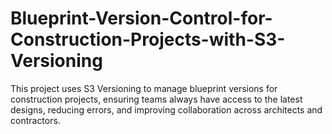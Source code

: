 # Blueprint-Version-Control-for-Construction-Projects-with-S3-Versioning
This project uses S3 Versioning to manage blueprint versions for construction projects, ensuring teams always have access to the latest designs, reducing errors, and improving collaboration across architects and contractors.
